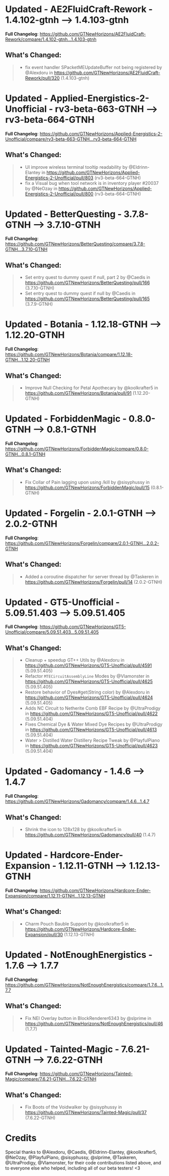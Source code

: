 # Updated - AE2FluidCraft-Rework - 1.4.102-gtnh --> 1.4.103-gtnh
**Full Changelog**: https://github.com/GTNewHorizons/AE2FluidCraft-Rework/compare/1.4.102-gtnh...1.4.103-gtnh

## What's Changed:
>* fix event handler SPacketMEUpdateBuffer not being registered by @Alexdoru in https://github.com/GTNewHorizons/AE2FluidCraft-Rework/pull/320 (1.4.103-gtnh)

# Updated - Applied-Energistics-2-Unofficial - rv3-beta-663-GTNH --> rv3-beta-664-GTNH
**Full Changelog**: https://github.com/GTNewHorizons/Applied-Energistics-2-Unofficial/compare/rv3-beta-663-GTNH...rv3-beta-664-GTNH

## What's Changed:
>* UI improve wireless terminal tooltip readability by @Eldrinn-Elantey in https://github.com/GTNewHorizons/Applied-Energistics-2-Unofficial/pull/803 (rv3-beta-664-GTNH)
>* fix a Visual bug when tool network is in inventory player #20037 by @NeOzay in https://github.com/GTNewHorizons/Applied-Energistics-2-Unofficial/pull/800 (rv3-beta-664-GTNH)

# Updated - BetterQuesting - 3.7.8-GTNH --> 3.7.10-GTNH
**Full Changelog**: https://github.com/GTNewHorizons/BetterQuesting/compare/3.7.8-GTNH...3.7.10-GTNH

## What's Changed:
>* Set entry quest to dummy quest if null, part 2 by @Caedis in https://github.com/GTNewHorizons/BetterQuesting/pull/166 (3.7.10-GTNH)
>* Set entry quest to dummy quest if null by @Caedis in https://github.com/GTNewHorizons/BetterQuesting/pull/165 (3.7.9-GTNH)

# Updated - Botania - 1.12.18-GTNH --> 1.12.20-GTNH
**Full Changelog**: https://github.com/GTNewHorizons/Botania/compare/1.12.18-GTNH...1.12.20-GTNH

## What's Changed:
>* Improve Null Checking for Petal Apothecary by @koolkrafter5 in https://github.com/GTNewHorizons/Botania/pull/91 (1.12.20-GTNH)

# Updated - ForbiddenMagic - 0.8.0-GTNH --> 0.8.1-GTNH
**Full Changelog**: https://github.com/GTNewHorizons/ForbiddenMagic/compare/0.8.0-GTNH...0.8.1-GTNH

## What's Changed:
>* Fix Collar of Pain lagging upon using /kill by @sisyphussy in https://github.com/GTNewHorizons/ForbiddenMagic/pull/15 (0.8.1-GTNH)

# Updated - Forgelin - 2.0.1-GTNH --> 2.0.2-GTNH
**Full Changelog**: https://github.com/GTNewHorizons/Forgelin/compare/2.0.1-GTNH...2.0.2-GTNH

## What's Changed:
>* Added a coroutine dispatcher for server thread by @Taskeren in https://github.com/GTNewHorizons/Forgelin/pull/14 (2.0.2-GTNH)

# Updated - GT5-Unofficial - 5.09.51.403 --> 5.09.51.405
**Full Changelog**: https://github.com/GTNewHorizons/GT5-Unofficial/compare/5.09.51.403...5.09.51.405

## What's Changed:
>* Cleanup + speedup GT++ Utils by @Alexdoru in https://github.com/GTNewHorizons/GT5-Unofficial/pull/4591 (5.09.51.405)
>* Refactor `MTECircuitAssemblyLine` Modes by @Vlamonster in https://github.com/GTNewHorizons/GT5-Unofficial/pull/4625 (5.09.51.405)
>* Restore behavior of Dyes#get(String color) by @Alexdoru in https://github.com/GTNewHorizons/GT5-Unofficial/pull/4624 (5.09.51.405)
>* Adds NC Circuit to Netherite Comb EBF Recipe by @UltraProdigy in https://github.com/GTNewHorizons/GT5-Unofficial/pull/4622 (5.09.51.404)
>* Fixes Chemical Dye & Water Mixed Dye Recipes by @UltraProdigy in https://github.com/GTNewHorizons/GT5-Unofficial/pull/4613 (5.09.51.404)
>* Water > Distilled Water Distillery Recipe Tweak by @PlayfulPiano in https://github.com/GTNewHorizons/GT5-Unofficial/pull/4623 (5.09.51.404)

# Updated - Gadomancy - 1.4.6 --> 1.4.7
**Full Changelog**: https://github.com/GTNewHorizons/Gadomancy/compare/1.4.6...1.4.7

## What's Changed:
>* Shrink the icon to 128x128 by @koolkrafter5 in https://github.com/GTNewHorizons/Gadomancy/pull/40 (1.4.7)

# Updated - Hardcore-Ender-Expansion - 1.12.11-GTNH --> 1.12.13-GTNH
**Full Changelog**: https://github.com/GTNewHorizons/Hardcore-Ender-Expansion/compare/1.12.11-GTNH...1.12.13-GTNH

## What's Changed:
>* Charm Pouch Bauble Support by @koolkrafter5 in https://github.com/GTNewHorizons/Hardcore-Ender-Expansion/pull/30 (1.12.13-GTNH)

# Updated - NotEnoughEnergistics - 1.7.6 --> 1.7.7
**Full Changelog**: https://github.com/GTNewHorizons/NotEnoughEnergistics/compare/1.7.6...1.7.7

## What's Changed:
>* Fix NEI Overlay button in BlockRenderer6343 by @slprime in https://github.com/GTNewHorizons/NotEnoughEnergistics/pull/46 (1.7.7)

# Updated - Tainted-Magic - 7.6.21-GTNH --> 7.6.22-GTNH
**Full Changelog**: https://github.com/GTNewHorizons/Tainted-Magic/compare/7.6.21-GTNH...7.6.22-GTNH

## What's Changed:
>* Fix Boots of the Voidwalker by @sisyphussy in https://github.com/GTNewHorizons/Tainted-Magic/pull/37 (7.6.22-GTNH)

# Credits
Special thanks to @Alexdoru, @Caedis, @Eldrinn-Elantey, @koolkrafter5, @NeOzay, @PlayfulPiano, @sisyphussy, @slprime, @Taskeren, @UltraProdigy, @Vlamonster, for their code contributions listed above, and to everyone else who helped, including all of our beta testers! <3
